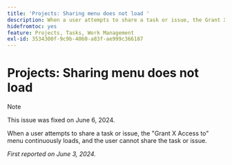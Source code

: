 ```yaml
---
title: 'Projects: Sharing menu does not load '
description: When a user attempts to share a task or issue, the Grant X Access to menu continuously loads, and the user cannot share the task or issue.
hidefromtoc: yes
feature: Projects, Tasks, Work Management
exl-id: 3534300f-9c9b-4060-a83f-ae999c366187
---
```

# Projects: Sharing menu does not load 

>[!NOTE]
>
>This issue was fixed on June 6, 2024.

When a user attempts to share a task or issue, the "Grant X Access to" menu continuously loads, and the user cannot share the task or issue.

_First reported on June 3, 2024._
